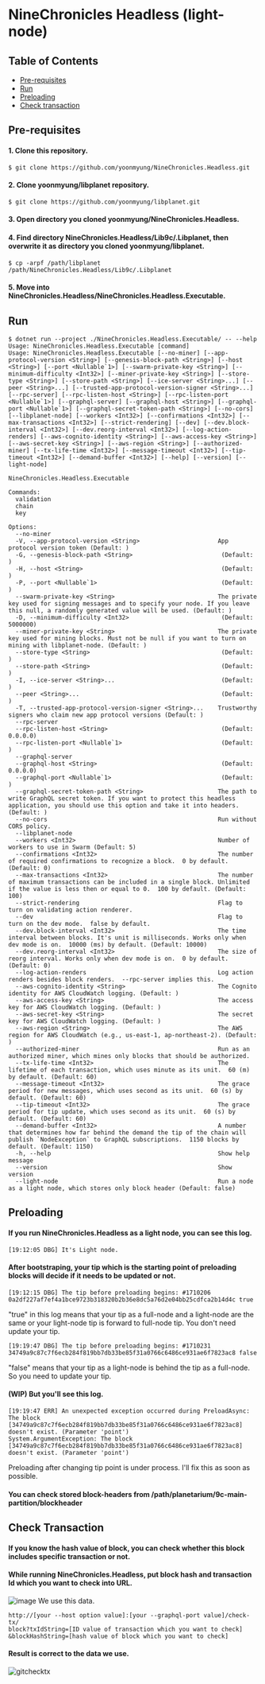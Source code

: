 # NineChronicles Headless (light-node)



## Table of Contents

- [Pre-requisites](#pre-requisites)
- [Run](#run)
- [Preloading](#preloading)
- [Check transaction](#check-transaction)

## Pre-requisites

#### 1. Clone this repository.

```
$ git clone https://github.com/yoonmyung/NineChronicles.Headless.git
```

#### 2. Clone yoonmyung/libplanet repository.

```
$ git clone https://github.com/yoonmyung/libplanet.git
```

#### 3. Open directory you cloned yoonmyung/NineChronicles.Headless.

#### 4. Find directory NineChronicles.Headless/Lib9c/.Libplanet, then overwrite it as directory you cloned yoonmyung/libplanet.

```
$ cp -arpf /path/libplanet /path/NineChronicles.Headless/Lib9c/.Libplanet
```

#### 5. Move into NineChronicles.Headless/NineChronicles.Headless.Executable.

## Run

```
$ dotnet run --project ./NineChronicles.Headless.Executable/ -- --help
Usage: NineChronicles.Headless.Executable [command]
Usage: NineChronicles.Headless.Executable [--no-miner] [--app-protocol-version <String>] [--genesis-block-path <String>] [--host <String>] [--port <Nullable`1>] [--swarm-private-key <String>] [--minimum-difficulty <Int32>] [--miner-private-key <String>] [--store-type <String>] [--store-path <String>] [--ice-server <String>...] [--peer <String>...] [--trusted-app-protocol-version-signer <String>...] [--rpc-server] [--rpc-listen-host <String>] [--rpc-listen-port <Nullable`1>] [--graphql-server] [--graphql-host <String>] [--graphql-port <Nullable`1>] [--graphql-secret-token-path <String>] [--no-cors] [--libplanet-node] [--workers <Int32>] [--confirmations <Int32>] [--max-transactions <Int32>] [--strict-rendering] [--dev] [--dev.block-interval <Int32>] [--dev.reorg-interval <Int32>] [--log-action-renders] [--aws-cognito-identity <String>] [--aws-access-key <String>] [--aws-secret-key <String>] [--aws-region <String>] [--authorized-miner] [--tx-life-time <Int32>] [--message-timeout <Int32>] [--tip-timeout <Int32>] [--demand-buffer <Int32>] [--help] [--version] [--light-node]

NineChronicles.Headless.Executable

Commands:
  validation
  chain
  key

Options:
  --no-miner
  -V, --app-protocol-version <String>                      App protocol version token (Default: )
  -G, --genesis-block-path <String>                         (Default: )
  -H, --host <String>                                       (Default: )
  -P, --port <Nullable`1>                                   (Default: )
  --swarm-private-key <String>                             The private key used for signing messages and to specify your node. If you leave this null, a randomly generated value will be used. (Default: )
  -D, --minimum-difficulty <Int32>                          (Default: 5000000)
  --miner-private-key <String>                             The private key used for mining blocks. Must not be null if you want to turn on mining with libplanet-node. (Default: )
  --store-type <String>                                     (Default: )
  --store-path <String>                                     (Default: )
  -I, --ice-server <String>...                              (Default: )
  --peer <String>...                                        (Default: )
  -T, --trusted-app-protocol-version-signer <String>...    Trustworthy signers who claim new app protocol versions (Default: )
  --rpc-server
  --rpc-listen-host <String>                                (Default: 0.0.0.0)
  --rpc-listen-port <Nullable`1>                            (Default: )
  --graphql-server
  --graphql-host <String>                                   (Default: 0.0.0.0)
  --graphql-port <Nullable`1>                               (Default: )
  --graphql-secret-token-path <String>                     The path to write GraphQL secret token. If you want to protect this headless application, you should use this option and take it into headers. (Default: )
  --no-cors                                                Run without CORS policy.
  --libplanet-node
  --workers <Int32>                                        Number of workers to use in Swarm (Default: 5)
  --confirmations <Int32>                                  The number of required confirmations to recognize a block.  0 by default. (Default: 0)
  --max-transactions <Int32>                               The number of maximum transactions can be included in a single block. Unlimited if the value is less then or equal to 0.  100 by default. (Default: 100)
  --strict-rendering                                       Flag to turn on validating action renderer.
  --dev                                                    Flag to turn on the dev mode.  false by default.
  --dev.block-interval <Int32>                             The time interval between blocks. It's unit is milliseconds. Works only when dev mode is on.  10000 (ms) by default. (Default: 10000)
  --dev.reorg-interval <Int32>                             The size of reorg interval. Works only when dev mode is on.  0 by default. (Default: 0)
  --log-action-renders                                     Log action renders besides block renders.  --rpc-server implies this.
  --aws-cognito-identity <String>                          The Cognito identity for AWS CloudWatch logging. (Default: )
  --aws-access-key <String>                                The access key for AWS CloudWatch logging. (Default: )
  --aws-secret-key <String>                                The secret key for AWS CloudWatch logging. (Default: )
  --aws-region <String>                                    The AWS region for AWS CloudWatch (e.g., us-east-1, ap-northeast-2). (Default: )
  --authorized-miner                                       Run as an authorized miner, which mines only blocks that should be authorized.
  --tx-life-time <Int32>                                   The lifetime of each transaction, which uses minute as its unit.  60 (m) by default. (Default: 60)
  --message-timeout <Int32>                                The grace period for new messages, which uses second as its unit.  60 (s) by default. (Default: 60)
  --tip-timeout <Int32>                                    The grace period for tip update, which uses second as its unit.  60 (s) by default. (Default: 60)
  --demand-buffer <Int32>                                  A number that determines how far behind the demand the tip of the chain will publish `NodeException` to GraphQL subscriptions.  1150 blocks by default. (Default: 1150)
  -h, --help                                               Show help message
  --version                                                Show version
  --light-node                                             Run a node as a light node, which stores only block header (Default: false)
```

## Preloading

#### If you run NineChronicles.Headless as a light node, you can see this log.

```
[19:12:05 DBG] It's Light node.
```

#### After bootstraping, your tip which is the starting point of preloading blocks will decide if it needs to be updated or not.

```
[19:12:15 DBG] The tip before preloading begins: #1710206 0a2df227af7ef4a1bce9723b318320b2b36e8dc5a76d2e04bb25cdfca2b14d4c true
```

"true" in this log means that your tip as a full-node and a light-node are the same or your light-node tip is forward to full-node tip. You don't need update your tip.


```
[19:19:47 DBG] The tip before preloading begins: #1710231 34749a9c87c7f6ecb284f819bb7db33be85f31a0766c6486ce931ae6f7823ac8 false
```

"false" means that your tip as a light-node is behind the tip as a full-node. So you need to update your tip.

#### (WIP) But you'll see this log.
```
[19:19:47 ERR] An unexpected exception occurred during PreloadAsync: The block [34749a9c87c7f6ecb284f819bb7db33be85f31a0766c6486ce931ae6f7823ac8] doesn't exist. (Parameter 'point')
System.ArgumentException: The block [34749a9c87c7f6ecb284f819bb7db33be85f31a0766c6486ce931ae6f7823ac8] doesn't exist. (Parameter 'point')
```

Preloading after changing tip point is under process. I'll fix this as soon as possible.

#### You can check stored block-headers from /path/planetarium/9c-main-partition/blockheader

## Check Transaction

#### If you know the hash value of block, you can check whether this block includes specific transaction or not.

#### While running NineChronicles.Headless, put block hash and transaction Id which you want to check into URL.
![image](https://user-images.githubusercontent.com/40621689/122335710-b08c3000-cf76-11eb-8995-7c2aa73a5116.png)
We use this data.

```
http://[your --host option value]:[your --graphql-port value]/check-tx/
block?txIdString=[ID value of transaction which you want to check]
&blockHashString=[hash value of block which you want to check]
```

#### Result is correct to the data we use.
![gitchecktx](https://user-images.githubusercontent.com/40621689/122335311-07453a00-cf76-11eb-9964-630787d38659.png)

